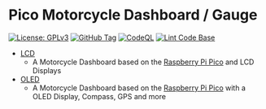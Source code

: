 # Pico Motorcycle Dashboard / Gauge
[![License: GPLv3][GPLimg]][GPLurl]
[![GitHub Tag][GHTimg]][GHTurl]
[![CodeQL][CQLimg]][CQLurl]
[![Lint Code Base][LCBimg]][LCBurl]

- [LCD](./LCD/)
  - A Motorcycle Dashboard based on the [Raspberry Pi Pico](https://www.raspberrypi.org/products/raspberry-pi-pico/) and LCD Displays
- [OLED](./OLED/)
  - A Motorcycle Dashboard based on the [Raspberry Pi Pico](https://www.raspberrypi.org/products/raspberry-pi-pico/) with a OLED Display, Compass, GPS and more



[GPLimg]: https://img.shields.io/badge/License-GPLv3-blue.svg
[GPLurl]: https://www.gnu.org/licenses/gpl-3.0
[GHTimg]: https://img.shields.io/github/tag/slabua/PicoMotorcycleDashboard.svg
[GHTurl]: https://github.com/slabua/PicoMotorcycleDashboard/tags
[CQLimg]: https://github.com/slabua/PicoMotorcycleDashboard/actions/workflows/codeql-analysis.yml/badge.svg
[CQLurl]: https://github.com/slabua/PicoMotorcycleDashboard/actions/workflows/codeql-analysis.yml
[LCBimg]: https://github.com/slabua/PicoMotorcycleDashboard/actions/workflows/super-linter.yml/badge.svg?branch=develop
[LCBurl]: https://github.com/slabua/PicoMotorcycleDashboard/actions/workflows/super-linter.yml
